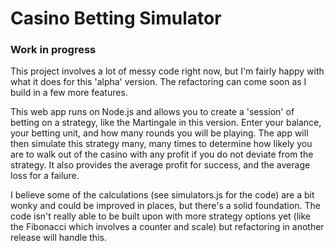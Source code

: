 # Casino Betting Simulator
### Work in progress

This project involves a lot of messy code right now, but I'm fairly happy with what it does for this 'alpha' version. The refactoring can come soon as I build in a few more features.

This web app runs on Node.js and allows you to create a 'session' of betting on a strategy, like the Martingale in this version. Enter your balance, your betting unit, and how many rounds you will be playing. The app will then simulate this strategy many, many times to determine how likely you are to walk out of the casino with any profit if you do not deviate from the strategy. It also provides the average profit for success, and the average loss for a failure.

I believe some of the calculations (see simulators.js for the code) are a bit wonky and could be improved in places, but there's a solid foundation. The code isn't really able to be built upon with more strategy options yet (like the Fibonacci which involves a counter and scale) but refactoring in another release will handle this.
